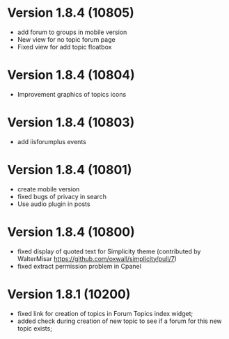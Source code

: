 # Version 1.8.4 (10805)
- add forum to groups in mobile version
- New view for no topic forum page
- Fixed view for add topic floatbox

# Version 1.8.4 (10804)
- Improvement graphics of topics icons

# Version 1.8.4 (10803)
- add iisforumplus events


# Version 1.8.4 (10801)
- create mobile version
- fixed bugs of privacy in search
- Use audio plugin in posts

# Version 1.8.4 (10800)
- fixed display of quoted text for Simplicity theme (contributed by WalterMisar https://github.com/oxwall/simplicity/pull/7)
- fixed extract permission problem in Cpanel

# Version 1.8.1 (10200)
- fixed link for creation of topics in Forum Topics index widget;
- added check during creation of new topic to see if a forum for this new topic exists;